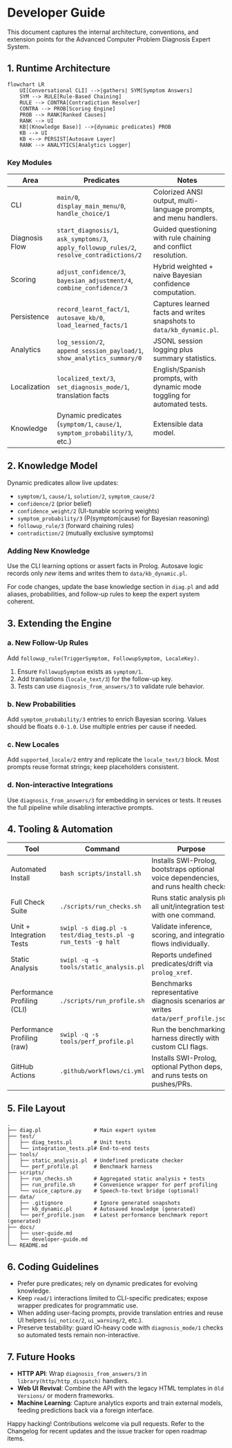 # Developer Guide

This document captures the internal architecture, conventions, and extension points for the Advanced Computer Problem Diagnosis Expert System.

## 1. Runtime Architecture

```mermaid
flowchart LR
    UI[Conversational CLI] -->|gathers| SYM[Symptom Answers]
    SYM --> RULE[Rule-Based Chaining]
    RULE --> CONTRA[Contradiction Resolver]
    CONTRA --> PROB[Scoring Engine]
    PROB --> RANK[Ranked Causes]
    RANK --> UI
    KB[(Knowledge Base)] -->{dynamic predicates} PROB
    KB --> UI
    KB <--> PERSIST[Autosave Layer]
    RANK --> ANALYTICS[Analytics Logger]
```

### Key Modules

| Area | Predicates | Notes |
| --- | --- | --- |
| CLI | `main/0`, `display_main_menu/0`, `handle_choice/1` | Colorized ANSI output, multi-language prompts, and menu handlers. |
| Diagnosis Flow | `start_diagnosis/1`, `ask_symptoms/3`, `apply_followup_rules/2`, `resolve_contradictions/2` | Guided questioning with rule chaining and conflict resolution. |
| Scoring | `adjust_confidence/3`, `bayesian_adjustment/4`, `combine_confidence/3` | Hybrid weighted + naive Bayesian confidence computation. |
| Persistence | `record_learnt_fact/1`, `autosave_kb/0`, `load_learned_facts/1` | Captures learned facts and writes snapshots to `data/kb_dynamic.pl`. |
| Analytics | `log_session/2`, `append_session_payload/1`, `show_analytics_summary/0` | JSONL session logging plus summary statistics. |
| Localization | `localized_text/3`, `set_diagnosis_mode/1`, translation facts | English/Spanish prompts, with dynamic mode toggling for automated tests. |
| Knowledge | Dynamic predicates (`symptom/1`, `cause/1`, `symptom_probability/3`, etc.) | Extensible data model. |

## 2. Knowledge Model

Dynamic predicates allow live updates:

- `symptom/1`, `cause/1`, `solution/2`, `symptom_cause/2`
- `confidence/2` (prior belief)
- `confidence_weight/2` (UI-tunable scoring weights)
- `symptom_probability/3` (P(symptom|cause) for Bayesian reasoning)
- `followup_rule/3` (forward chaining rules)
- `contradiction/2` (mutually exclusive symptoms)

### Adding New Knowledge

Use the CLI learning options or assert facts in Prolog. Autosave logic records only *new* items and writes them to `data/kb_dynamic.pl`.

For code changes, update the base knowledge section in `diag.pl` and add aliases, probabilities, and follow-up rules to keep the expert system coherent.

## 3. Extending the Engine

### a. New Follow-Up Rules

Add `followup_rule(TriggerSymptom, FollowupSymptom, LocaleKey).`

1. Ensure `FollowupSymptom` exists as `symptom/1`.
2. Add translations (`locale_text/3`) for the follow-up key.
3. Tests can use `diagnosis_from_answers/3` to validate rule behavior.

### b. New Probabilities

Add `symptom_probability/3` entries to enrich Bayesian scoring. Values should be floats `0.0-1.0`. Use multiple entries per cause if needed.

### c. New Locales

Add `supported_locale/2` entry and replicate the `locale_text/3` block. Most prompts reuse format strings; keep placeholders consistent.

### d. Non-interactive Integrations

Use `diagnosis_from_answers/3` for embedding in services or tests. It reuses the full pipeline while disabling interactive prompts.

## 4. Tooling & Automation

| Tool | Command | Purpose |
| --- | --- | --- |
| Automated Install | `bash scripts/install.sh` | Installs SWI-Prolog, bootstraps optional voice dependencies, and runs health checks. |
| Full Check Suite | `./scripts/run_checks.sh` | Runs static analysis plus all unit/integration tests with one command. |
| Unit + Integration Tests | `swipl -s diag.pl -s test/diag_tests.pl -g run_tests -g halt` | Validate inference, scoring, and integration flows individually. |
| Static Analysis | `swipl -q -s tools/static_analysis.pl` | Reports undefined predicates/drift via `prolog_xref`. |
| Performance Profiling (CLI) | `./scripts/run_profile.sh` | Benchmarks representative diagnosis scenarios and writes `data/perf_profile.json`. |
| Performance Profiling (raw) | `swipl -q -s tools/perf_profile.pl` | Run the benchmarking harness directly with custom CLI flags. |
| GitHub Actions | `.github/workflows/ci.yml` | Installs SWI-Prolog, optional Python deps, and runs tests on pushes/PRs. |

## 5. File Layout

```
.
├── diag.pl                 # Main expert system
├── test/
│   ├── diag_tests.pl       # Unit tests
│   └── integration_tests.pl# End-to-end tests
├── tools/
│   ├── static_analysis.pl  # Undefined predicate checker
│   └── perf_profile.pl     # Benchmark harness
├── scripts/
│   ├── run_checks.sh       # Aggregated static analysis + tests
│   ├── run_profile.sh      # Convenience wrapper for perf profiling
│   └── voice_capture.py    # Speech-to-text bridge (optional)
├── data/
│   ├── .gitignore          # Ignore generated snapshots
│   ├── kb_dynamic.pl       # Autosaved knowledge (generated)
│   └── perf_profile.json   # Latest performance benchmark report (generated)
├── docs/
│   ├── user-guide.md
│   └── developer-guide.md
└── README.md
```

## 6. Coding Guidelines

- Prefer pure predicates; rely on dynamic predicates for evolving knowledge.
- Keep `read/1` interactions limited to CLI-specific predicates; expose wrapper predicates for programmatic use.
- When adding user-facing prompts, provide translation entries and reuse UI helpers (`ui_notice/2`, `ui_warning/2`, etc.).
- Preserve testability: guard IO-heavy code with `diagnosis_mode/1` checks so automated tests remain non-interactive.

## 7. Future Hooks

- **HTTP API**: Wrap `diagnosis_from_answers/3` in `library(http/http_dispatch)` handlers.
- **Web UI Revival**: Combine the API with the legacy HTML templates in `Old Versions/` or modern frameworks.
- **Machine Learning**: Capture analytics exports and train external models, feeding predictions back via a foreign interface.

Happy hacking! Contributions welcome via pull requests. Refer to the Changelog for recent updates and the issue tracker for open roadmap items.
